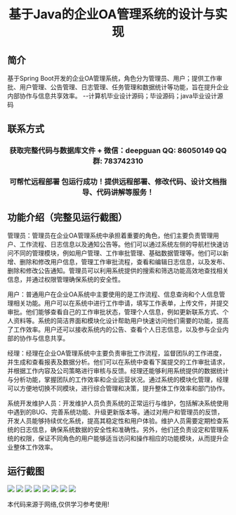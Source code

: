 <p><h1 align="center">基于Java的企业OA管理系统的设计与实现</h1></p>

## 简介
基于Spring Boot开发的企业OA管理系统，角色分为管理员、用户；提供工作审批、用户管理、公告管理、日志管理、任务管理和数据统计等功能，旨在提升企业内部协作与信息共享效率。    --计算机毕业设计源码；毕设源码；java毕业设计源码


## 联系方式
<p><h3 align="center">获取完整代码与数据库文件 + 微信：deepguan QQ: 86050149 QQ群: 783742310</h3></p>
<p><h3 align="center">可帮忙远程部署 包运行成功！提供远程部署、修改代码、设计文档指导、代码讲解等服务！</h3></p>

## 功能介绍（完整见运行截图）
管理员：管理员在企业OA管理系统中承担着重要的角色，他们主要负责管理用户、工作流程、日志信息以及通知公告等。他们可以通过系统左侧的导航栏快速访问不同的管理模块，例如用户管理、工作审批管理、基础数据管理等。他们可以新增、删除和修改用户信息，管理工作审批流程，查看和编辑日志信息，以及发布、删除和修改公告通知。管理员可以利用系统提供的搜索和筛选功能高效地查找相关信息，并通过权限管理确保系统的安全性。

用户：普通用户在企业OA系统中主要使用的是工作流程、信息查询和个人信息管理相关功能。用户可以在系统中进行工作申请，填写工作表单，上传文件，并提交审批。他们能够查看自己的工作审批状态，管理个人信息，例如更新联系方式、个人资料等。系统的简洁界面和模块化设计帮助用户快速访问他们需要的功能，提高了工作效率。用户还可以接收系统内的公告、查看个人日志信息，以及参与企业内部的协作与信息共享。

经理：经理在企业OA管理系统中主要负责审批工作流程，监督团队的工作进度，并生成和查看报表及数据分析。他们可以在系统中查看下属提交的工作审批请求，并根据工作内容及公司策略进行审核与反馈。经理还能够利用系统提供的数据统计与分析功能，掌握团队的工作效率和企业运营状况。通过系统的模块化管理，经理可以方便地切换不同模块，进行综合管理和决策，提升整体工作效率和部门协作。

系统开发维护人员：开发维护人员负责系统的正常运行与维护，包括解决系统使用中遇到的BUG、完善系统功能、升级更新版本等。通过对用户和管理员的反馈，开发人员能够持续优化系统，提高其稳定性和用户体验。维护人员需要定期检查系统的日志信息，确保系统数据的安全性和准确性。另外，他们还负责设定和管理系统的权限，保证不同角色的用户能够适当访问和操作相应的功能模块，从而提升企业整体工作效率。


## 运行截图
![](https://bs-1329754181.cos.ap-shanghai.myqcloud.com/spring/EnterpriseOAManagementSystemDesignAndImplementation/img/001.jpg)
![](https://bs-1329754181.cos.ap-shanghai.myqcloud.com/spring/EnterpriseOAManagementSystemDesignAndImplementation/img/002.jpg)
![](https://bs-1329754181.cos.ap-shanghai.myqcloud.com/spring/EnterpriseOAManagementSystemDesignAndImplementation/img/003.jpg)
![](https://bs-1329754181.cos.ap-shanghai.myqcloud.com/spring/EnterpriseOAManagementSystemDesignAndImplementation/img/004.jpg)
![](https://bs-1329754181.cos.ap-shanghai.myqcloud.com/spring/EnterpriseOAManagementSystemDesignAndImplementation/img/005.jpg)
![](https://bs-1329754181.cos.ap-shanghai.myqcloud.com/spring/EnterpriseOAManagementSystemDesignAndImplementation/img/006.jpg)
![](https://bs-1329754181.cos.ap-shanghai.myqcloud.com/spring/EnterpriseOAManagementSystemDesignAndImplementation/img/007.jpg)
![](https://bs-1329754181.cos.ap-shanghai.myqcloud.com/spring/EnterpriseOAManagementSystemDesignAndImplementation/img/008.jpg)

<p>本代码来源于网络,仅供学习参考使用!</p>
